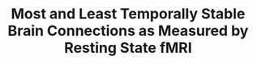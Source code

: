 ---
title: "Most and Least Temporally Stable Brain Connections as Measured by Resting State fMRI"
project_id: 
date: 
conference_id: ""
presenters:
   - laura_buchanan
summary: "<p>NIMH 16th Annual DIRP Scientific Training Day, February 21, 2014</p>"
file: /assets/presentations/LB_TrainingDayPoster_JGCedits.pdf
filename: LB_TrainingDayPoster_JGCedits.pdf
layout: presentation
---